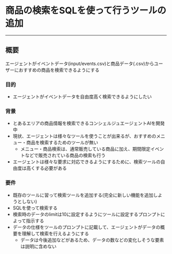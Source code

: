 # 商品の検索をSQLを使って行うツールの追加

---

## 概要
エージェントがイベントデータ(input/events.csv)と商品データ(.csv)からユーザーにおすすめの商品を検索できるようにする

### 目的
- エージェントがイベントデータを自由度高く検索できるようにしたい

### 背景
- とあるエリアの商品情報を検索できるコンシェルジュエージェントAIを開発中
- 現状、エージェントは様々なツールを使うことが出来るが、おすすめのメニュー・商品を検索するためのツールが無い
  - メニュー・商品検索は、通常販売している商品に加え、期間限定イベントなどで販売されている商品の検索も行う
- エージェントは様々な要求に対応できるようにするために、検索ツールの自由度は高くする必要がある

### 要件
- 既存のツールに習って検索ツールを追加する(完全に新しい機能を追加しようとしない)
- SQLを使って検索する
- 検索時のデータのlimitは10に設定するようにツールに設定するプロンプトによって指示する
- データの仕様をツールのプロンプトに記載して、エージェントがデータの概要を理解して検索を行えるようにする
  - データは今後追加などがあるため、データの数などの変化しそうな要素は説明に含めない
